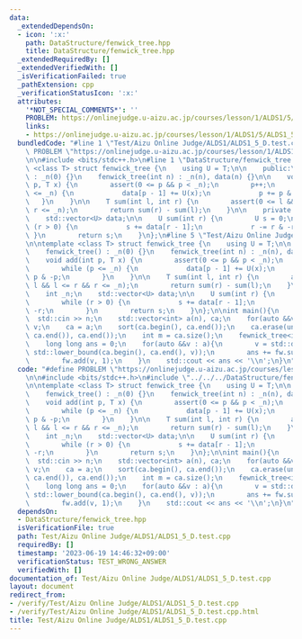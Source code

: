 ```yaml
---
data:
  _extendedDependsOn:
  - icon: ':x:'
    path: DataStructure/fenwick_tree.hpp
    title: DataStructure/fenwick_tree.hpp
  _extendedRequiredBy: []
  _extendedVerifiedWith: []
  _isVerificationFailed: true
  _pathExtension: cpp
  _verificationStatusIcon: ':x:'
  attributes:
    '*NOT_SPECIAL_COMMENTS*': ''
    PROBLEM: https://onlinejudge.u-aizu.ac.jp/courses/lesson/1/ALDS1/5/ALDS1_5_D
    links:
    - https://onlinejudge.u-aizu.ac.jp/courses/lesson/1/ALDS1/5/ALDS1_5_D
  bundledCode: "#line 1 \"Test/Aizu Online Judge/ALDS1/ALDS1_5_D.test.cpp\"\n#define\
    \ PROBLEM \"https://onlinejudge.u-aizu.ac.jp/courses/lesson/1/ALDS1/5/ALDS1_5_D\"\
    \n\n#include <bits/stdc++.h>\n#line 1 \"DataStructure/fenwick_tree.hpp\"\ntemplate\
    \ <class T> struct fenwick_tree {\n    using U = T;\n\n    public:\n    fenwick_tree()\
    \ : _n(0) {}\n    fenwick_tree(int n) : _n(n), data(n) {}\n\n    void add(int\
    \ p, T x) {\n        assert(0 <= p && p < _n);\n        p++;\n        while (p\
    \ <= _n) {\n            data[p - 1] += U(x);\n            p += p & -p;\n     \
    \   }\n    }\n\n    T sum(int l, int r) {\n        assert(0 <= l && l <= r &&\
    \ r <= _n);\n        return sum(r) - sum(l);\n    }\n\n    private:\n    int _n;\n\
    \    std::vector<U> data;\n\n    U sum(int r) {\n        U s = 0;\n        while\
    \ (r > 0) {\n            s += data[r - 1];\n            r -= r & -r;\n       \
    \ }\n        return s;\n    }\n};\n#line 5 \"Test/Aizu Online Judge/ALDS1/ALDS1_5_D.test.cpp\"\
    \n\ntemplate <class T> struct fenwick_tree {\n    using U = T;\n\n    public:\n\
    \    fenwick_tree() : _n(0) {}\n    fenwick_tree(int n) : _n(n), data(n) {}\n\n\
    \    void add(int p, T x) {\n        assert(0 <= p && p < _n);\n        p++;\n\
    \        while (p <= _n) {\n            data[p - 1] += U(x);\n            p +=\
    \ p & -p;\n        }\n    }\n\n    T sum(int l, int r) {\n        assert(0 <=\
    \ l && l <= r && r <= _n);\n        return sum(r) - sum(l);\n    }\n\n    private:\n\
    \    int _n;\n    std::vector<U> data;\n\n    U sum(int r) {\n        U s = 0;\n\
    \        while (r > 0) {\n            s += data[r - 1];\n            r -= r &\
    \ -r;\n        }\n        return s;\n    }\n};\n\nint main(){\n    int n;\n  \
    \  std::cin >> n;\n    std::vector<int> a(n), ca;\n    for(auto &&v : a) cin >>\
    \ v;\n    ca = a;\n    sort(ca.begin(), ca.end());\n    ca.erase(unique(ca.begin(),\
    \ ca.end()), ca.end());\n    int m = ca.size();\n    fewnick_tree<int> fw(m);\n\
    \    long long ans = 0;\n    for(auto &&v : a){\n        v = std::distance(ca.begin(),\
    \ std::lower_bound(ca.begin(), ca.end(), v));\n        ans += fw.sum(v + 1, m);\n\
    \        fw.add(v, 1);\n    }\n    std::cout << ans << '\\n';\n}\n"
  code: "#define PROBLEM \"https://onlinejudge.u-aizu.ac.jp/courses/lesson/1/ALDS1/5/ALDS1_5_D\"\
    \n\n#include <bits/stdc++.h>\n#include \"../../../DataStructure/fenwick_tree.hpp\"\
    \n\ntemplate <class T> struct fenwick_tree {\n    using U = T;\n\n    public:\n\
    \    fenwick_tree() : _n(0) {}\n    fenwick_tree(int n) : _n(n), data(n) {}\n\n\
    \    void add(int p, T x) {\n        assert(0 <= p && p < _n);\n        p++;\n\
    \        while (p <= _n) {\n            data[p - 1] += U(x);\n            p +=\
    \ p & -p;\n        }\n    }\n\n    T sum(int l, int r) {\n        assert(0 <=\
    \ l && l <= r && r <= _n);\n        return sum(r) - sum(l);\n    }\n\n    private:\n\
    \    int _n;\n    std::vector<U> data;\n\n    U sum(int r) {\n        U s = 0;\n\
    \        while (r > 0) {\n            s += data[r - 1];\n            r -= r &\
    \ -r;\n        }\n        return s;\n    }\n};\n\nint main(){\n    int n;\n  \
    \  std::cin >> n;\n    std::vector<int> a(n), ca;\n    for(auto &&v : a) cin >>\
    \ v;\n    ca = a;\n    sort(ca.begin(), ca.end());\n    ca.erase(unique(ca.begin(),\
    \ ca.end()), ca.end());\n    int m = ca.size();\n    fewnick_tree<int> fw(m);\n\
    \    long long ans = 0;\n    for(auto &&v : a){\n        v = std::distance(ca.begin(),\
    \ std::lower_bound(ca.begin(), ca.end(), v));\n        ans += fw.sum(v + 1, m);\n\
    \        fw.add(v, 1);\n    }\n    std::cout << ans << '\\n';\n}\n"
  dependsOn:
  - DataStructure/fenwick_tree.hpp
  isVerificationFile: true
  path: Test/Aizu Online Judge/ALDS1/ALDS1_5_D.test.cpp
  requiredBy: []
  timestamp: '2023-06-19 14:46:32+09:00'
  verificationStatus: TEST_WRONG_ANSWER
  verifiedWith: []
documentation_of: Test/Aizu Online Judge/ALDS1/ALDS1_5_D.test.cpp
layout: document
redirect_from:
- /verify/Test/Aizu Online Judge/ALDS1/ALDS1_5_D.test.cpp
- /verify/Test/Aizu Online Judge/ALDS1/ALDS1_5_D.test.cpp.html
title: Test/Aizu Online Judge/ALDS1/ALDS1_5_D.test.cpp
---
```

